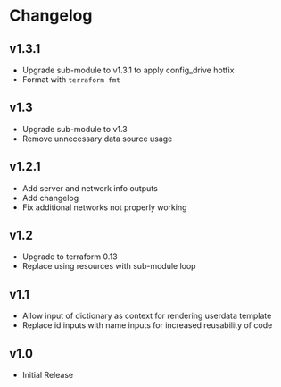 # Changelog

## v1.3.1

 - Upgrade sub-module to v1.3.1 to apply config_drive hotfix
 - Format with `terraform fmt`

## v1.3

- Upgrade sub-module to v1.3
- Remove unnecessary data source usage

## v1.2.1

- Add server and network info outputs
- Add changelog
- Fix additional networks not properly working

## v1.2

- Upgrade to terraform 0.13 
- Replace using resources with sub-module loop


## v1.1

- Allow input of dictionary as context for rendering userdata template
- Replace id inputs with name inputs for increased reusability of code

## v1.0

- Initial Release